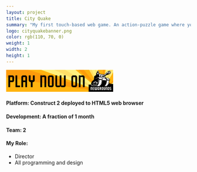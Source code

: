 ```yaml
---
layout: project
title: City Quake
summary: "My first touch-based web game. An action-puzzle game where you destroy a city with earthquakes.<br />Made in Construct 2 for the Newgrounds <a href='http://www.newgrounds.com/collection/construct2touchjam' target='_blank'>Construct 2 Jam</a>."
logo: cityquakebanner.png
color: rgb(110, 70, 0)
weight: 1
width: 2
height: 1
---
```


<p>
  <a href="http://www.newgrounds.com/portal/view/616600" title="Play City Quake on Newgrounds" target="_blank">
    <img src="img/cityquakeplaynow.png" style="max-height: 60px;">
  </a>
</p>

<h4>Platform: Construct 2 deployed to HTML5 web browser</h4>
<h4>Development: A fraction of 1 month</h4>
<h4>Team: 2</h4>
<h4>My Role:</h4>
<ul class="role">
  <li>Director</li>
  <li>All programming and design</li>
</ul>